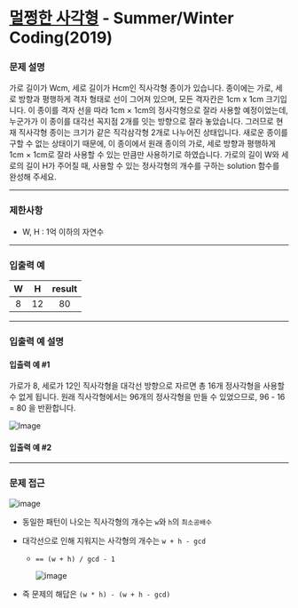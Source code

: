 # [멀쩡한 사각형](https://programmers.co.kr/learn/courses/30/lessons/62048) - Summer/Winter Coding(2019)

### 문제 설명

가로 길이가 Wcm, 세로 길이가 Hcm인 직사각형 종이가 있습니다. 종이에는 가로, 세로 방향과 평행하게 격자 형태로 선이 그어져 있으며, 모든 격자칸은 1cm x 1cm 크기입니다. 이 종이를 격자 선을 따라 1cm × 1cm의 정사각형으로 잘라 사용할 예정이었는데, 누군가가 이 종이를 대각선 꼭지점 2개를 잇는 방향으로 잘라 놓았습니다. 그러므로 현재 직사각형 종이는 크기가 같은 직각삼각형 2개로 나누어진 상태입니다. 새로운 종이를 구할 수 없는 상태이기 때문에, 이 종이에서 원래 종이의 가로, 세로 방향과 평행하게 1cm × 1cm로 잘라 사용할 수 있는 만큼만 사용하기로 하였습니다.
가로의 길이 W와 세로의 길이 H가 주어질 때, 사용할 수 있는 정사각형의 개수를 구하는 solution 함수를 완성해 주세요.

---

### 제한사항

  - W, H : 1억 이하의 자연수

---

### 입출력 예

|   W   |   H   | result |
| :---: | :---: | :----: |
|   8   |  12   |   80   |

---

### 입출력 예 설명

#### 입출력 예 #1

가로가 8, 세로가 12인 직사각형을 대각선 방향으로 자르면 총 16개 정사각형을 사용할 수 없게 됩니다. 원래 직사각형에서는 96개의 정사각형을 만들 수 있었으므로, 96 - 16 = 80 을 반환합니다.

![Image](https://grepp-programmers.s3.amazonaws.com/files/production/ee895b2cd9/567420db-20f4-4064-afc3-af54c4a46016.png)

#### 입출력 예 #2



---

### 문제 접근

![image](https://user-images.githubusercontent.com/24904962/127778874-9d7acbec-ac63-438c-8837-ff2edc7dd53a.png)

  - 동일한 패턴이 나오는 직사각형의 개수는 `w`와 `h`의 `최소공배수`

  - 대각선으로 인해 지워지는 사각형의 개수는 `w + h - gcd`

    - `== (w + h) / gcd - 1`

      ![image](https://user-images.githubusercontent.com/24904962/127779434-b299bde8-777c-45dd-a57e-debd64f6315d.png)

  - 즉 문제의 해답은 `(w * h) - (w + h - gcd)`
